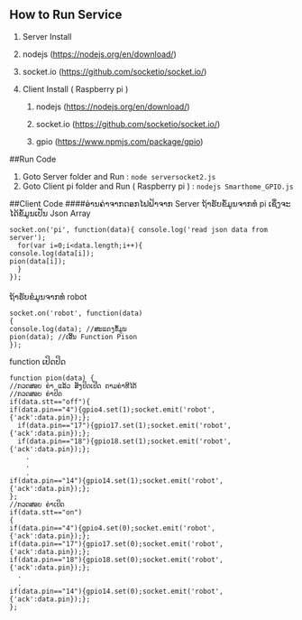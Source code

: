 ## How to Run Service
1. Server Install 
  
  1. nodejs (https://nodejs.org/en/download/)
  
  2. socket.io (https://github.com/socketio/socket.io/)
  
  
2. Client Install ( Raspberry pi )
    
    1. nodejs (https://nodejs.org/en/download/)
    
    2. socket.io (https://github.com/socketio/socket.io/)
    3. gpio (https://www.npmjs.com/package/gpio)

##Run Code
  1. Goto Server folder and Run : `node serversocket2.js`
  2. Goto Client pi folder and Run ( Raspberry pi ) : `nodejs Smarthome_GPIO.js`

  
##Client Code
####ອ່ານຄ່າຈາກດອກໄຟຟ້າຈາກ Server
ຖ້າຮັບຂໍ້ມູນຈາກທໍ pi ເຊຶ່ງຈະໄດ້ຂໍ້ມູນເປັນ Json Array
```
socket.on('pi', function(data){ console.log('read json data from server'); 
  for(var i=0;i<data.length;i++){
console.log(data[i]);
pion(data[i]);
  }
});
```
####
ຖ້າຮັບຂໍມູນຈາກທໍ robot 
```
socket.on('robot', function(data)
{
console.log(data); //ສະແດງຂໍ້ມູນ
pion(data); //ເອີ້ນ Function Pison
});
```
function ເປິດປິດ
```
function pion(data) {
//ກວດສອບ ຄ່າ ແລ້ວ ສັງປິດເປີດ ຕາມຄ່າທີໄດ້
//ກວດສອບ ຄ່າປິດ
if(data.stt=="off"){
if(data.pin=="4"){gpio4.set(1);socket.emit('robot',{'ack':data.pin});};
  if(data.pin=="17"){gpio17.set(1);socket.emit('robot',{'ack':data.pin});};
  if(data.pin=="18"){gpio18.set(1);socket.emit('robot',{'ack':data.pin});};
    .
    .
    .
if(data.pin=="14"){gpio14.set(1);socket.emit('robot',{'ack':data.pin});};
};
//ກວດສອບ ຄ່າເປິດ
if(data.stt=="on")
{
if(data.pin=="4"){gpio4.set(0);socket.emit('robot',{'ack':data.pin});};
if(data.pin=="17"){gpio17.set(0);socket.emit('robot',{'ack':data.pin});};
if(data.pin=="18"){gpio18.set(0);socket.emit('robot',{'ack':data.pin});};
  .
  .
if(data.pin=="14"){gpio14.set(0);socket.emit('robot',{'ack':data.pin});};
};
```
